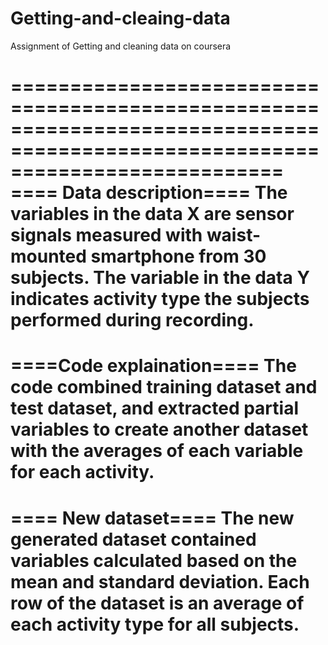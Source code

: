 # Getting-and-cleaing-data
Assignment of Getting and cleaning data on coursera

===============================================================================================================================
==== Data description====
The variables in the data X are sensor signals measured with waist-mounted smartphone from 30 subjects. The variable in the data Y indicates activity type the subjects performed during recording.
===============================================================================================================================
====Code explaination====
The code combined training dataset and test dataset,  and extracted partial variables to create another dataset with the averages of each variable for each activity.
===============================================================================================================================
==== New dataset====
The new generated dataset contained variables calculated based on the mean and standard deviation. Each row of the dataset is an average of each activity type for all subjects.
===============================================================================================================================
